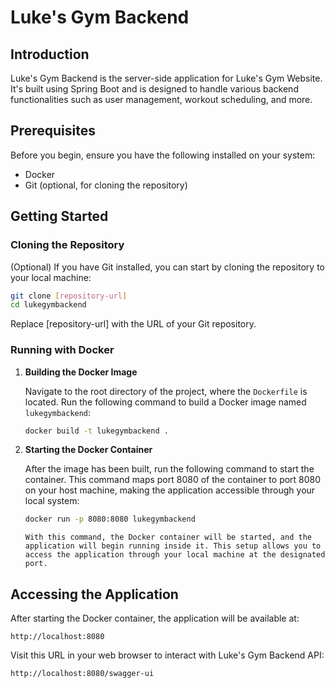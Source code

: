 # Luke's Gym Backend

## Introduction
Luke's Gym Backend is the server-side application for Luke's Gym Website. It's built using Spring Boot and is designed to handle various backend functionalities such as user management, workout scheduling, and more.

## Prerequisites
Before you begin, ensure you have the following installed on your system:
- Docker
- Git (optional, for cloning the repository)

## Getting Started

### Cloning the Repository
(Optional) If you have Git installed, you can start by cloning the repository to your local machine:

```bash
git clone [repository-url]
cd lukegymbackend
```

Replace [repository-url] with the URL of your Git repository.

### Running with Docker

1. **Building the Docker Image**

   Navigate to the root directory of the project, where the `Dockerfile` is located. Run the following command to build a Docker image named `lukegymbackend`:

   ```bash
   docker build -t lukegymbackend .
   ```
2. **Starting the Docker Container**

    After the image has been built, run the following command to start the container. This command maps port 8080 of the container to port 8080 on your host machine, making the application accessible through your local system:

    ```bash
    docker run -p 8080:8080 lukegymbackend
    ```
       With this command, the Docker container will be started, and the application will begin running inside it. This setup allows you to access the application through your local machine at the designated port.

## Accessing the Application

After starting the Docker container, the application will be available at:

```plaintext
http://localhost:8080
```

Visit this URL in your web browser to interact with Luke's Gym Backend API:

```plaintext
http://localhost:8080/swagger-ui
```
